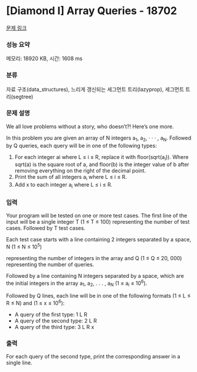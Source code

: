 # [Diamond I] Array Queries - 18702 

[문제 링크](https://www.acmicpc.net/problem/18702) 

### 성능 요약

메모리: 18920 KB, 시간: 1608 ms

### 분류

자료 구조(data_structures), 느리게 갱신되는 세그먼트 트리(lazyprop), 세그먼트 트리(segtree)

### 문제 설명

<p>We all love problems without a story, who doesn’t?! Here’s one more.</p>

<p>In this problem you are given an array of N integers a<sub>1</sub>, a<sub>2</sub>, · · · , a<sub>N</sub>. Followed by Q queries, each query will be in one of the following types:</p>

<ol>
	<li>For each integer ai where L ≤ i ≤ R, replace it with floor(sqrt(a<sub>i</sub>)). Where sqrt(a) is the square root of a, and floor(b) is the integer value of b after removing everything on the right of the decimal point.</li>
	<li>Print the sum of all integers a<sub>i</sub> where L ≤ i ≤ R.</li>
	<li>Add x to each integer a<sub>i</sub> where L ≤ i ≤ R.</li>
</ol>

### 입력 

 <p>Your program will be tested on one or more test cases. The first line of the input will be a single integer T (1 ≤ T ≤ 100) representing the number of test cases. Followed by T test cases.</p>

<p>Each test case starts with a line containing 2 integers separated by a space, N (1 ≤ N ≤ 10<sup>5</sup>)</p>

<p>representing the number of integers in the array and Q (1 ≤ Q ≤ 20, 000) representing the number of queries.</p>

<p>Followed by a line containing N integers separated by a space, which are the initial integers in the array a<sub>1</sub>, a<sub>2</sub>, . . . , a<sub>N</sub> (1 ≤ a<sub>i</sub> ≤ 10<sup>6</sup>).</p>

<p>Followed by Q lines, each line will be in one of the following formats (1 ≤ L ≤ R ≤ N) and (1 ≤ x ≤ 10<sup>6</sup>):</p>

<ul>
	<li>A query of the first type: 1 L R</li>
	<li>A query of the second type: 2 L R</li>
	<li>A query of the third type: 3 L R x</li>
</ul>

### 출력 

 <p>For each query of the second type, print the corresponding answer in a single line.</p>

